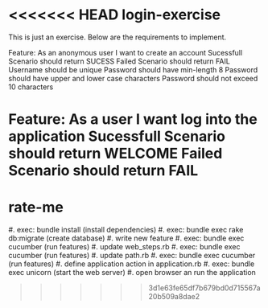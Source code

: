 <<<<<<< HEAD
login-exercise
==============

This is just an exercise. Below are the requirements to implement.

Feature: As an anonymous user I want to create an account
  Sucessfull Scenario should return SUCESS
  Failed Scenario should return FAIL
  Username should be unique
  Password should have min-length 8
  Password should have upper and lower case characters
  Password should not exceed 10 characters

Feature: As a user I want log into the application
  Sucessfull Scenario should return WELCOME
  Failed Scenario should return FAIL
=======
rate-me
=======

#. exec: bundle install (install dependencies)
#. exec: bundle exec rake db:migrate (create database)
#. write new feature
#. exec: bundle exec cucumber (run features)
#. update web_steps.rb
#. exec: bundle exec cucumber (run features)
#. update path.rb
#. exec: bundle exec cucumber (run features)
#. define application action in application.rb
#. exec: bundle exec unicorn (start the web server)
#. open browser an run the application

>>>>>>> 3d1e63fe65df7b679bd0d715567a20b509a8dae2
